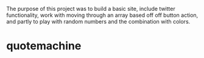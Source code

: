 The purpose of this project was to build a basic site, include twitter functionality, work with moving through an array based off off button action, and partly to play with random numbers and the combination with colors.
# quotemachine
